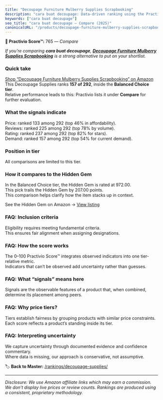```yaml
---
title: "Decoupage Furniture Mulberry Supplies Scrapbooking"
description: "cara buat decoupage: Data-driven ranking using the Practivio Score™. Positioned by quality, value, demand, findability, momentum."
keywords: ["cara buat decoupage"]
seo_title: "cara buat decoupage — Compare (2025)"
canonicalURL: "/products/decoupage-furniture-mulberry-supplies-scrapbooking-B0CZBN9Z1W/"
---
```


**🛒 Practivio Score™:** 765 — _Compare_


*If you're comparing **cara buat decoupage**, **[Decoupage Furniture Mulberry Supplies Scrapbooking](https://www.amazon.com/dp/B0CZBN9Z1W?tag=practivio-20)** is a strong alternative to put on your shortlist.*
### Quick take
[Shop “Decoupage Furniture Mulberry Supplies Scrapbooking” on Amazon](https://www.amazon.com/dp/B0CZBN9Z1W?tag=practivio-20)
This Decoupage Supplies ranks **157 of 292**, inside the **Balanced Choice tier**.  
Relative performance leads to this: Practivio lists it under **Compare** for further evaluation.

### What the signals indicate
Price: ranked 133 among 292 (top 46% in affordability).  
Reviews: ranked 225 among 292 (top 78% by volume).  
Rating: ranked 237 among 292 (top 82% for stars).  
Demand: ranked 157 among 292 (top 54% for current demand).

### Position in tier
All comparisons are limited to this tier.

### How it compares to the Hidden Gem
In the Balanced Choice tier, the Hidden Gem is rated at 972.00.  
This pick trails the Hidden Gem by 207.00 points.  
This comparison helps clarify how the item stacks up in context.  

See the Hidden Gem on Amazon → [View listing](https://www.amazon.com/dp/B003VYD9DM?tag=practivio-20)

### FAQ: Inclusion criteria
Eligibility requires meeting fundamental criteria.  
This ensures fair alignment when assigning designations.

### FAQ: How the score works
The 0–100 Practivio Score™ integrates observed indicators into one tier-relative metric.  
Indicators that can’t be observed add uncertainty rather than guesses.

### FAQ: What “signals” means here
Signals are the observable features of a product that, when combined, determine its placement among peers.

### FAQ: Why price tiers?
Tiers establish fairness by grouping products with similar price constraints.  
Each score reflects a product’s standing inside its tier.

### FAQ: Interpreting uncertainty
We capture uncertainty through documented evidence and confidence commentary.  
Where data is missing, our approach is conservative, not assumptive.

<!-- Missing template for Compare/CompareWithinPriceClass -->


🏷️ **Back to Master:** [/rankings/decoupage-supplies/](/rankings/decoupage-supplies/)

---
_Disclosure: We use Amazon affiliate links which may earn a commission. We don’t display live prices or review counts. Rankings are produced using a consistent, proprietary methodology._
